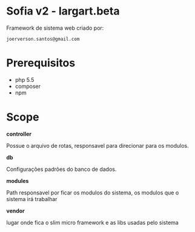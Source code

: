 # Sofia v2 - largart.beta
Framework de sistema web criado por:
```
joerverson.santos@gmail.com
```

# Prerequisitos

- php 5.5
- composer
- npm

# Scope

__controller__

Possue o arquivo de rotas, responsavel para direcionar para os modulos.

__db__

Configurações padrões do banco de dados.

__modules__

Path responsavel por ficar os modulos do sistema, os modulos que o sistema irá trabalhar

__vendor__

lugar onde fica o slim micro framework e as libs usadas pelo sistema
